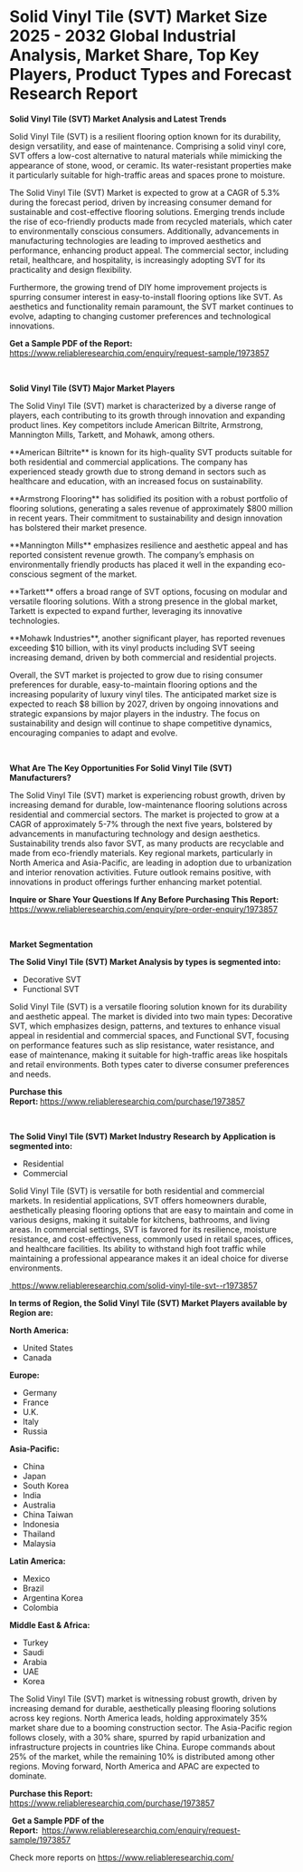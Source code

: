 <p><h1>Solid Vinyl Tile (SVT) Market Size 2025 - 2032 Global Industrial Analysis, Market Share, Top Key Players, Product Types and Forecast Research Report</h1></p><p><strong>Solid Vinyl Tile (SVT) Market Analysis and Latest Trends</strong></p>
<p><p>Solid Vinyl Tile (SVT) is a resilient flooring option known for its durability, design versatility, and ease of maintenance. Comprising a solid vinyl core, SVT offers a low-cost alternative to natural materials while mimicking the appearance of stone, wood, or ceramic. Its water-resistant properties make it particularly suitable for high-traffic areas and spaces prone to moisture. </p><p>The Solid Vinyl Tile (SVT) Market is expected to grow at a CAGR of 5.3% during the forecast period, driven by increasing consumer demand for sustainable and cost-effective flooring solutions. Emerging trends include the rise of eco-friendly products made from recycled materials, which cater to environmentally conscious consumers. Additionally, advancements in manufacturing technologies are leading to improved aesthetics and performance, enhancing product appeal. The commercial sector, including retail, healthcare, and hospitality, is increasingly adopting SVT for its practicality and design flexibility. </p><p>Furthermore, the growing trend of DIY home improvement projects is spurring consumer interest in easy-to-install flooring options like SVT. As aesthetics and functionality remain paramount, the SVT market continues to evolve, adapting to changing customer preferences and technological innovations.</p></p>
<p><strong>Get a Sample PDF of the Report:&nbsp;</strong> <a href="https://www.reliableresearchiq.com/enquiry/request-sample/1973857?utm_campaign=2271&utm_medium=2&utm_source=Github&utm_content=ia&utm_term=04022025&utm_id=solid-vinyl-tile-svt">https://www.reliableresearchiq.com/enquiry/request-sample/1973857</a></p>
<p>&nbsp;</p>
<p><strong>Solid Vinyl Tile (SVT) Major Market Players</strong></p>
<p><p>The Solid Vinyl Tile (SVT) market is characterized by a diverse range of players, each contributing to its growth through innovation and expanding product lines. Key competitors include American Biltrite, Armstrong, Mannington Mills, Tarkett, and Mohawk, among others.</p><p>**American Biltrite** is known for its high-quality SVT products suitable for both residential and commercial applications. The company has experienced steady growth due to strong demand in sectors such as healthcare and education, with an increased focus on sustainability.</p><p>**Armstrong Flooring** has solidified its position with a robust portfolio of flooring solutions, generating a sales revenue of approximately $800 million in recent years. Their commitment to sustainability and design innovation has bolstered their market presence.</p><p>**Mannington Mills** emphasizes resilience and aesthetic appeal and has reported consistent revenue growth. The company’s emphasis on environmentally friendly products has placed it well in the expanding eco-conscious segment of the market.</p><p>**Tarkett** offers a broad range of SVT options, focusing on modular and versatile flooring solutions. With a strong presence in the global market, Tarkett is expected to expand further, leveraging its innovative technologies.</p><p>**Mohawk Industries**, another significant player, has reported revenues exceeding $10 billion, with its vinyl products including SVT seeing increasing demand, driven by both commercial and residential projects.</p><p>Overall, the SVT market is projected to grow due to rising consumer preferences for durable, easy-to-maintain flooring options and the increasing popularity of luxury vinyl tiles. The anticipated market size is expected to reach $8 billion by 2027, driven by ongoing innovations and strategic expansions by major players in the industry. The focus on sustainability and design will continue to shape competitive dynamics, encouraging companies to adapt and evolve.</p></p>
<p>&nbsp;</p>
<p><strong>What Are The Key Opportunities For Solid Vinyl Tile (SVT) Manufacturers?</strong></p>
<p><p>The Solid Vinyl Tile (SVT) market is experiencing robust growth, driven by increasing demand for durable, low-maintenance flooring solutions across residential and commercial sectors. The market is projected to grow at a CAGR of approximately 5-7% through the next five years, bolstered by advancements in manufacturing technology and design aesthetics. Sustainability trends also favor SVT, as many products are recyclable and made from eco-friendly materials. Key regional markets, particularly in North America and Asia-Pacific, are leading in adoption due to urbanization and interior renovation activities. Future outlook remains positive, with innovations in product offerings further enhancing market potential.</p></p>
<p><strong>Inquire or Share Your Questions If Any Before Purchasing This Report:</strong> <a href="https://www.reliableresearchiq.com/enquiry/pre-order-enquiry/1973857?utm_campaign=2271&utm_medium=2&utm_source=Github&utm_content=ia&utm_term=04022025&utm_id=solid-vinyl-tile-svt">https://www.reliableresearchiq.com/enquiry/pre-order-enquiry/1973857</a></p>
<p>&nbsp;</p>
<p><strong>Market Segmentation</strong></p>
<p><strong>The Solid Vinyl Tile (SVT) Market Analysis by types is segmented into:</strong></p>
<p><ul><li>Decorative SVT</li><li>Functional SVT</li></ul></p>
<p><p>Solid Vinyl Tile (SVT) is a versatile flooring solution known for its durability and aesthetic appeal. The market is divided into two main types: Decorative SVT, which emphasizes design, patterns, and textures to enhance visual appeal in residential and commercial spaces, and Functional SVT, focusing on performance features such as slip resistance, water resistance, and ease of maintenance, making it suitable for high-traffic areas like hospitals and retail environments. Both types cater to diverse consumer preferences and needs.</p></p>
<p><strong>Purchase this Report:&nbsp;</strong><a href="https://www.reliableresearchiq.com/purchase/1973857?utm_campaign=2271&utm_medium=2&utm_source=Github&utm_content=ia&utm_term=04022025&utm_id=solid-vinyl-tile-svt">https://www.reliableresearchiq.com/purchase/1973857</a></p>
<p>&nbsp;</p>
<p><strong>The Solid Vinyl Tile (SVT) Market Industry Research by Application is segmented into:</strong></p>
<p><ul><li>Residential</li><li>Commercial</li></ul></p>
<p><p>Solid Vinyl Tile (SVT) is versatile for both residential and commercial markets. In residential applications, SVT offers homeowners durable, aesthetically pleasing flooring options that are easy to maintain and come in various designs, making it suitable for kitchens, bathrooms, and living areas. In commercial settings, SVT is favored for its resilience, moisture resistance, and cost-effectiveness, commonly used in retail spaces, offices, and healthcare facilities. Its ability to withstand high foot traffic while maintaining a professional appearance makes it an ideal choice for diverse environments.</p></p>
<p><a href="https://www.reliableresearchiq.com/solid-vinyl-tile-svt--r1973857?utm_campaign=2271&utm_medium=2&utm_source=Github&utm_content=ia&utm_term=04022025&utm_id=solid-vinyl-tile-svt">&nbsp;https://www.reliableresearchiq.com/solid-vinyl-tile-svt--r1973857</a></p>
<p><strong>In terms of Region, the Solid Vinyl Tile (SVT) Market Players available by Region are:</strong></p>
<p>
    <p> <strong> North America: </strong>
        <ul>
            <li>United States</li>
            <li>Canada</li>
        </ul>
        </p> 
    <p> <strong> Europe: </strong>
        <ul>
            <li>Germany</li>
            <li>France</li>
            <li>U.K.</li>
            <li>Italy</li>
            <li>Russia</li>
        </ul>
        </p> 
    <p> <strong> Asia-Pacific: </strong>
        <ul>
            <li>China</li>
            <li>Japan</li>
            <li>South Korea</li>
            <li>India</li>
            <li>Australia</li>
            <li>China Taiwan</li>
            <li>Indonesia</li>
            <li>Thailand</li>
            <li>Malaysia</li>
        </ul>
        </p> 
    <p> <strong> Latin America: </strong>
        <ul>
            <li>Mexico</li>
            <li>Brazil</li>
            <li>Argentina Korea</li>
            <li>Colombia</li>
        </ul>
        </p> 
    <p> <strong> Middle East & Africa: </strong>
        <ul>
            <li>Turkey</li>
            <li>Saudi</li>
            <li>Arabia</li>
            <li>UAE</li>
            <li>Korea</li>
        </ul>
    </p>
    </p>
<p><p>The Solid Vinyl Tile (SVT) market is witnessing robust growth, driven by increasing demand for durable, aesthetically pleasing flooring solutions across key regions. North America leads, holding approximately 35% market share due to a booming construction sector. The Asia-Pacific region follows closely, with a 30% share, spurred by rapid urbanization and infrastructure projects in countries like China. Europe commands about 25% of the market, while the remaining 10% is distributed among other regions. Moving forward, North America and APAC are expected to dominate.</p></p>
<p><strong>Purchase this Report: </strong><a href="https://www.reliableresearchiq.com/purchase/1973857?utm_campaign=2271&utm_medium=2&utm_source=Github&utm_content=ia&utm_term=04022025&utm_id=solid-vinyl-tile-svt">https://www.reliableresearchiq.com/purchase/1973857</a></p>
<p>&nbsp;<strong>Get a Sample PDF of the Report:&nbsp;&nbsp;</strong><a href="https://www.reliableresearchiq.com/enquiry/request-sample/1973857?utm_campaign=2271&utm_medium=2&utm_source=Github&utm_content=ia&utm_term=04022025&utm_id=solid-vinyl-tile-svt">https://www.reliableresearchiq.com/enquiry/request-sample/1973857</a></p>
<p><strong></strong></p>
<p>Check more reports on <a href="https://www.reliableresearchiq.com/?utm_campaign=2271&utm_medium=2&utm_source=Github&utm_content=ia&utm_term=04022025&utm_id=solid-vinyl-tile-svt">https://www.reliableresearchiq.com/</a></p>